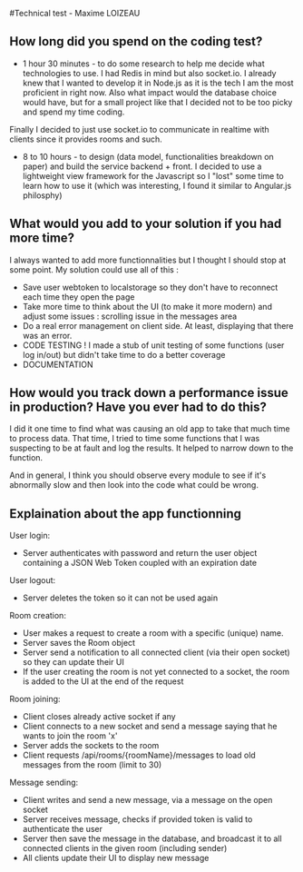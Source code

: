 #Technical test - Maxime LOIZEAU

## How long did you spend on the coding test?

* 1 hour 30 minutes - to do some research to help me decide what technologies to use. I had Redis in mind but also socket.io. I already knew that I wanted to develop it in Node.js as it is the tech I am the most proficient in right now. Also what impact would the database choice would have, but for a small project like that I decided not to be too picky and spend my time coding.

Finally I decided to just use socket.io to communicate in realtime with clients since it provides rooms and such.

* 8 to 10 hours - to design (data model, functionalities breakdown on paper) and build the service backend + front.
I decided to use a lightweight view framework for the Javascript so I "lost" some time to learn how to use it (which was interesting, I found it similar to Angular.js philosphy)

## What would you add to your solution if you had more time?

I always wanted to add more functionnalities but I thought I should stop at some point. My solution could use all of this :
* Save user webtoken to localstorage so they don't have to reconnect each time they open the page
* Take more time to think about the UI (to make it more modern) and adjust some issues : scrolling issue in the messages area
* Do a real error management on client side. At least, displaying that there was an error.
* CODE TESTING ! I made a stub of unit testing of some functions (user log in/out) but didn't take time to do a better coverage
* DOCUMENTATION

## How would you track down a performance issue in production? Have you ever had to do this?

I did it one time to find what was causing an old app to take that much time to process data. That time, I tried to time some functions that I was suspecting to be at fault and log the results. It helped to narrow down to the function.

And in general, I think you should observe every module to see if it's abnormally slow and then look into the code what could be wrong.


## Explaination about the app functionning

User login:
- Server authenticates with password and return the user object containing a JSON Web Token coupled with an expiration date

User logout:
- Server deletes the token so it can not be used again

Room creation:
- User makes a request to create a room with a specific (unique) name.
- Server saves the Room object
- Server send a notification to all connected client (via their open socket) so they can update their UI
- If the user creating the room is not yet connected to a socket, the room is added to the UI at the end of the request

Room joining:
- Client closes already active socket if any
- Client connects to a new socket and send a message saying that he wants to join the room 'x'
- Server adds the sockets to the room
- Client requests /api/rooms/{roomName}/messages to load old messages from the room (limit to 30)

Message sending:
- Client writes and send a new message, via a message on the open socket
- Server receives message, checks if provided token is valid to authenticate the user
- Server then save the message in the database, and broadcast it to all connected clients in the given room (including sender)
- All clients update their UI to display new message